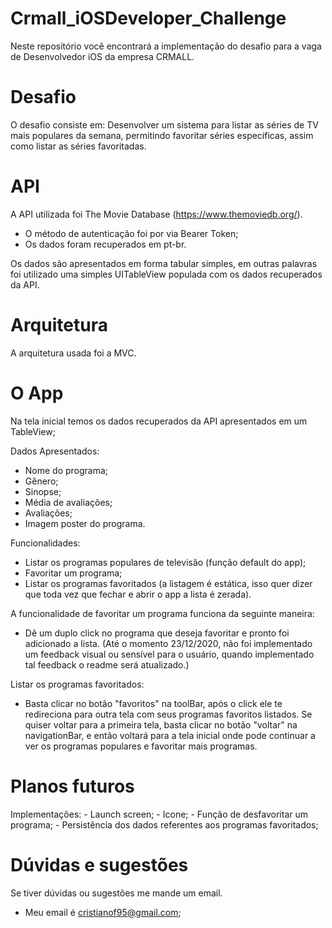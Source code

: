 # Crmall_iOSDeveloper_Challenge

Neste repositório você encontrará a implementação do desafio para a vaga de Desenvolvedor iOS da empresa CRMALL.

# Desafio

O desafio consiste em: Desenvolver um sistema para listar as séries de TV mais populares da semana, permitindo favoritar séries específicas, assim como listar as séries favoritadas.

# API

A API utilizada foi The Movie Database (https://www.themoviedb.org/).
  - O método de autenticação foi por via Bearer Token;
  - Os dados foram recuperados em pt-br.
 
Os dados são apresentados em forma tabular simples, em outras palavras foi utilizado uma simples UITableView populada com os dados recuperados da API.


# Arquitetura

A arquitetura usada foi a MVC.

# O App

Na tela inicial temos os dados recuperados da API apresentados em um TableView;

Dados Apresentados:
  - Nome do programa;
  - Gênero;
  - Sinopse;
  - Média de avaliações;
  - Avaliações;
  - Imagem poster do programa.
  
Funcionalidades:
  - Listar os programas populares de televisão (função default do app);
  - Favoritar um programa;
  - Listar os programas favoritados (a listagem é estática, isso quer dizer que toda vez que fechar e abrir o app a lista é zerada).
  
A funcionalidade de favoritar um programa funciona da seguinte maneira:
  - Dê um duplo click no programa que deseja favoritar e pronto foi adicionado a lista. (Até o momento 23/12/2020, não foi implementado um feedback visual ou sensível para o usuário, quando implementado tal feedback o readme será atualizado.)
  
Listar os programas favoritados:
  - Basta clicar no botão "favoritos" na toolBar, após o click ele te redireciona para outra tela com seus programas favoritos listados. Se quiser voltar para a primeira tela, basta clicar no botão "voltar" na navigationBar, e então voltará para a tela inicial onde pode continuar a ver os programas populares e favoritar mais programas.
  
# Planos futuros

Implementações:
    - Launch screen;
    - Icone;
    - Função de desfavoritar um programa;
    - Persistência dos dados referentes aos programas favoritados;
  
# Dúvidas e sugestões

Se tiver dúvidas ou sugestões me mande um email.
  - Meu email é cristianof95@gmail.com;

  



